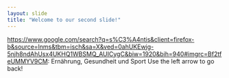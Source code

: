 ```yaml
---
layout: slide
title: "Welcome to our second slide!"
---
```

https://www.google.com/search?q=s%C3%A4ntis&client=firefox-b&source=lnms&tbm=isch&sa=X&ved=0ahUKEwjg-5njh8ndAhUsx4UKHQ1WBSMQ_AUICygC&biw=1920&bih=940#imgrc=Bf2tfeUMMYV9CM:
Ernährung, Gesundheit und Sport 
Use the left arrow to go back!
